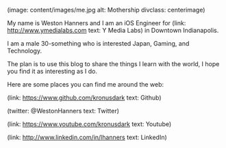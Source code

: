 <!--
Title: About Me
Page: true
Template: page
-->

(image: content/images/me.jpg alt: Mothership divclass: centerimage)

My name is Weston Hanners and I am an iOS Engineer for 
(link: http://www.ymedialabs.com text: Y Media Labs) in Downtown Indianapolis. 

I am a male 30-something who is interested Japan, Gaming, and Technology. 

The plan is to use this blog to share the things I learn with the world, 
I hope you find it as interesting as I do.

Here are some places you can find me around the web:

(link: https://www.github.com/kronusdark text: Github)

(twitter: @WestonHanners text: Twitter)

(link: https://www.youtube.com/kronusdark text: Youtube)

(link: http://www.linkedin.com/in/lhanners text: LinkedIn)